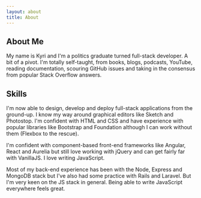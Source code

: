 ```yaml
---
layout: about
title: About
---
```


## About Me

My name is Kyri and I'm a politics graduate turned full-stack developer. A bit of a pivot. I'm totally self-taught, from books, blogs, podcasts, YouTube, reading documentation, scouring GitHub issues and taking in the consensus from popular Stack Overflow answers.

## Skills

I'm now able to design, develop and deploy full-stack applications from the ground-up. I know my way around graphical editors like Sketch and Photostop. I'm confident with HTML and CSS and have experience with popular libraries like Bootstrap and Foundation although I can work without them (Flexbox to the rescue).

I'm confident with component-based front-end frameworks like Angular, React and Aurelia but still love working with jQuery and can get fairly far with VanillaJS. I love writing JavaScript.

Most of my back-end experience has been with the Node, Express and MongoDB stack but I've also had some practice with Rails and Laravel. But I'm very keen on the JS stack in general. Being able to write JavaScript everywhere feels great.
